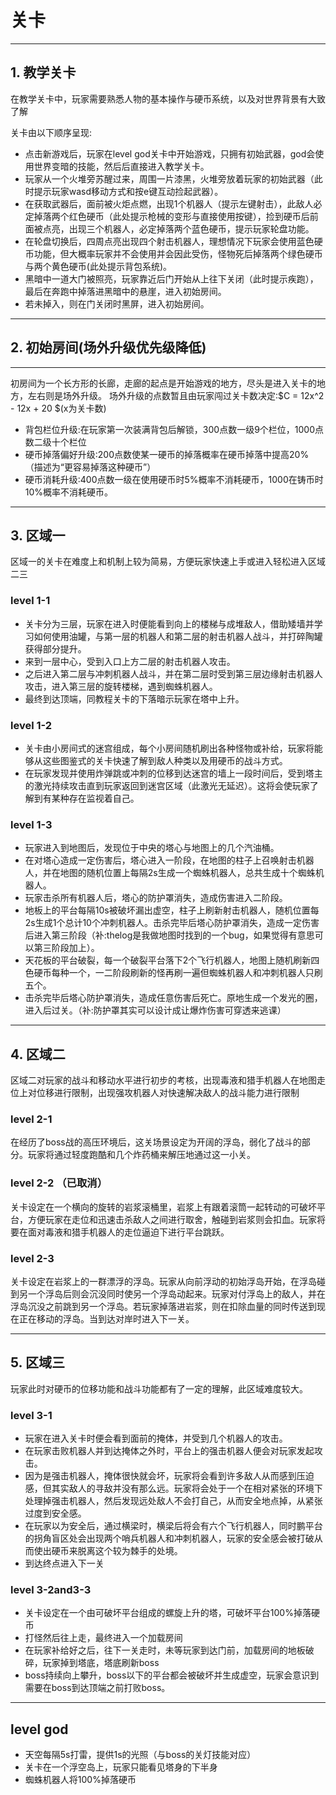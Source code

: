 # 关卡

----
## 1. 教学关卡
在教学关卡中，玩家需要熟悉人物的基本操作与硬币系统，以及对世界背景有大致了解

关卡由以下顺序呈现:

* 点击新游戏后，玩家在level god关卡中开始游戏，只拥有初始武器，god会使用世界变暗的技能，然后后直接进入教学关卡。
* 玩家从一个火堆旁苏醒过来，周围一片漆黑，火堆旁放着玩家的初始武器（此时提示玩家wasd移动方式和按e键互动捡起武器）。
* 在获取武器后，面前被火炬点燃，出现1个机器人（提示左键射击），此敌人必定掉落两个红色硬币（此处提示枪械的变形与直接使用按键），捡到硬币后前面被点亮，出现三个机器人，必定掉落两个蓝色硬币，提示玩家轮盘功能。
* 在轮盘切换后，四周点亮出现四个射击机器人，理想情况下玩家会使用蓝色硬币功能，但大概率玩家并不会使用并会因此受伤，怪物死后掉落两个绿色硬币与两个黄色硬币(此处提示背包系统)。
* 黑暗中一道大门被照亮，玩家靠近后门开始从上往下关闭（此时提示疾跑），最后在奔跑中掉落进黑暗中的悬崖，进入初始房间。
* 若未掉入，则在门关闭时黑屏，进入初始房间。
____

## 2. 初始房间(场外升级优先级降低)
___
初房间为一个长方形的长廊，走廊的起点是开始游戏的地方，尽头是进入关卡的地方，左右则是场外升级。
场外升级的点数暂且由玩家闯过关卡数决定:$C  = 12x^2 - 12x + 20 $(x为关卡数)
* 背包栏位升级:在玩家第一次装满背包后解锁，300点数一级9个栏位，1000点数二级十个栏位
* 硬币掉落偏好升级:200点数使某一硬币的掉落概率在硬币掉落中提高20%（描述为“更容易掉落这种硬币”）
* 硬币消耗升级:400点数一级在使用硬币时5%概率不消耗硬币，1000在铸币时10%概率不消耗硬币。
___

## 3. 区域一
区域一的关卡在难度上和机制上较为简易，方便玩家快速上手或进入轻松进入区域二三
### level 1-1
* 关卡分为三层，玩家在进入时便能看到向上的楼梯与成堆敌人，借助矮墙并学习如何使用油罐，与第一层的机器人和第二层的射击机器人战斗，并打碎陶罐获得部分提升。
* 来到一层中心，受到入口上方二层的射击机器人攻击。
* 之后进入第二层与冲刺机器人战斗，并在第二层时受到第三层边缘射击机器人攻击，进入第三层的旋转楼梯，遇到蜘蛛机器人。
* 最终到达顶端，同教程关卡的下落暗示玩家在塔中上升。

### level 1-2
* 关卡由小房间式的迷宫组成，每个小房间随机刷出各种怪物或补给，玩家将能够从这些图鉴式的关卡快速了解到敌人种类以及用硬币的战斗方式。
* 在玩家发现并使用炸弹跳或冲刺的位移到达迷宫的墙上一段时间后，受到塔主的激光持续攻击直到玩家返回到迷宫区域（此激光无延迟）。这将会使玩家了解到有某种存在监视着自己。

### level 1-3
* 玩家进入到地图后，发现位于中央的塔心与地图上的几个汽油桶。
* 在对塔心造成一定伤害后，塔心进入一阶段，在地图的柱子上召唤射击机器人，并在地图的随机位置上每隔2s生成一个蜘蛛机器人，总共生成十个蜘蛛机器人。
* 玩家击杀所有机器人后，塔心的防护罩消失，造成伤害进入二阶段。
* 地板上的平台每隔10s被破坏漏出虚空，柱子上刷新射击机器人，随机位置每2s生成1个总计10个冲刺机器人。击杀完毕后塔心防护罩消失，造成一定伤害后进入第三阶段（补:thelog是我做地图时找到的一个bug，如果觉得有意思可以第三阶段加上）。
* 天花板的平台破裂，每一个破裂平台落下2个飞行机器人，地图上随机刷新四色硬币每种一个，一二阶段刷新的怪再刷一遍但蜘蛛机器人和冲刺机器人只刷五个。
* 击杀完毕后塔心防护罩消失，造成任意伤害后死亡。原地生成一个发光的圈，进入后过关。（补:防护罩其实可以设计成让爆炸伤害可穿透来逃课）

----
## 4. 区域二
区域二对玩家的战斗和移动水平进行初步的考核，出现毒液和猎手机器人在地图走位上对位移进行限制，出现强攻机器人对快速解决敌人的战斗能力进行限制

### level 2-1
在经历了boss战的高压环境后，这关场景设定为开阔的浮岛，弱化了战斗的部分。玩家将通过轻度跑酷和几个炸药桶来解压地通过这一小关。

### level 2-2 （已取消）
关卡设定在一个横向的旋转的岩浆滚桶里，岩浆上有跟着滚筒一起转动的可破坏平台，方便玩家在走位和迅速击杀敌人之间进行取舍，触碰到岩浆则会扣血。玩家将要在面对毒液和猎手机器人的走位逼迫下进行平台跳跃。
### level 2-3
关卡设定在岩浆上的一群漂浮的浮岛。玩家从向前浮动的初始浮岛开始，在浮岛碰到另一个浮岛后则会沉没同时使另一个浮岛动起来。玩家对付浮岛上的敌人，并在浮岛沉没之前跳到另一个浮岛。若玩家掉落进岩浆，则在扣除血量的同时传送到现在正在移动的浮岛。当到达对岸时进入下一关。

----

## 5. 区域三
玩家此时对硬币的位移功能和战斗功能都有了一定的理解，此区域难度较大。

### level 3-1
* 玩家在进入关卡时便会看到面前的掩体，并受到几个机器人的攻击。
* 在玩家击败机器人并到达掩体之外时，平台上的强击机器人便会对玩家发起攻击。
* 因为是强击机器人，掩体很快就会坏，玩家将会看到许多敌人从而感到压迫感，但其实敌人的寻敌并没有那么远。玩家将会处于一个在相对紧张的环境下处理掉强击机器人，然后发现远处敌人不会打自己，从而安全地点掉，从紧张过度到安全感。
* 在玩家以为安全后，通过横梁时，横梁后将会有六个飞行机器人，同时鹏平台的拐角盲区处会出现两个哨兵机器人和冲刺机器人，玩家的安全感会被打破从而使出硬币来脱离这个较为棘手的处境。
* 到达终点进入下一关

### level 3-2and3-3
* 关卡设定在一个由可破坏平台组成的螺旋上升的塔，可破坏平台100%掉落硬币
* 打怪然后往上走，最终进入一个加载房间
* 在玩家补给好之后，往下一关走时，未等玩家到达门前，加载房间的地板破碎，玩家掉到塔底，塔底刷新boss
* boss持续向上攀升，boss以下的平台都会被破坏并生成虚空，玩家会意识到需要在boss到达顶端之前打败boss。
  
----
## level god
* 天空每隔5s打雷，提供1s的光照（与boss的关灯技能对应）
* 关卡在一个浮空岛上，玩家只能看见塔身的下半身
* 蜘蛛机器人将100%掉落硬币

